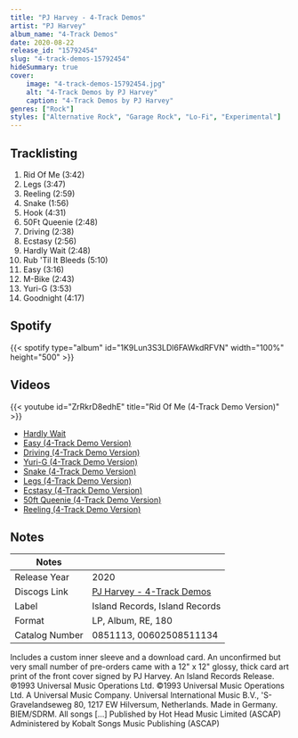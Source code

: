 ```yaml
---
title: "PJ Harvey - 4-Track Demos"
artist: "PJ Harvey"
album_name: "4-Track Demos"
date: 2020-08-22
release_id: "15792454"
slug: "4-track-demos-15792454"
hideSummary: true
cover:
    image: "4-track-demos-15792454.jpg"
    alt: "4-Track Demos by PJ Harvey"
    caption: "4-Track Demos by PJ Harvey"
genres: ["Rock"]
styles: ["Alternative Rock", "Garage Rock", "Lo-Fi", "Experimental"]
---
```

## Tracklisting
1. Rid Of Me (3:42)
2. Legs (3:47)
3. Reeling (2:59)
4. Snake (1:56)
5. Hook (4:31)
6. 50Ft Queenie (2:48)
7. Driving (2:38)
8. Ecstasy (2:56)
9. Hardly Wait (2:48)
10. Rub 'Til It Bleeds (5:10)
11. Easy (3:16)
12. M-Bike (2:43)
13. Yuri-G (3:53)
14. Goodnight (4:17)
## Spotify
{{< spotify type="album" id="1K9Lun3S3LDl6FAWkdRFVN" width="100%" height="500" >}}

## Videos
{{< youtube id="ZrRkrD8edhE" title="Rid Of Me (4-Track Demo Version)" >}}
- [Hardly Wait](https://www.youtube.com/watch?v=JmSfWo5pwpo)
- [Easy (4-Track Demo Version)](https://www.youtube.com/watch?v=8OBm_rDdWPE)
- [Driving (4-Track Demo Version)](https://www.youtube.com/watch?v=vGGRoL_jzl0)
- [Yuri-G (4-Track Demo Version)](https://www.youtube.com/watch?v=R_LvybRW1YI)
- [Snake (4-Track Demo Version)](https://www.youtube.com/watch?v=vAWGz8yA1qs)
- [Legs (4-Track Demo Version)](https://www.youtube.com/watch?v=Tbk66xllWS4)
- [Ecstasy (4-Track Demo Version)](https://www.youtube.com/watch?v=KSNvkoJZ3uo)
- [50ft Queenie (4-Track Demo Version)](https://www.youtube.com/watch?v=bt1g1FDOMh0)
- [Reeling (4-Track Demo Version)](https://www.youtube.com/watch?v=qoxipCtMT14)

## Notes
| Notes          |             |
| ---------------| ----------- |
| Release Year   | 2020 |
| Discogs Link   | [PJ Harvey - 4-Track Demos](https://www.discogs.com/release/15792454-P-J-Harvey-4-Track-Demos) |
| Label          | Island Records, Island Records |
| Format         | LP, Album, RE, 180 |
| Catalog Number | 0851113, 00602508511134 |

Includes a custom inner sleeve and a download card. An unconfirmed but very small number of pre-orders came with a 12" x 12" glossy, thick card art print of the front cover signed by PJ Harvey.  An Island Records Release. ℗1993 Universal Music Operations Ltd. ©1993 Universal Music Operations Ltd. A Universal Music Company. Universal International Music B.V., 'S-Gravelandseweg 80, 1217 EW Hilversum, Netherlands. Made in Germany. BIEM/SDRM.  All songs [...] Published by Hot Head Music Limited (ASCAP) Administered by Kobalt Songs Music Publishing (ASCAP)
